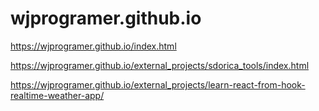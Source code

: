 # wjprogramer.github.io

https://wjprogramer.github.io/index.html

https://wjprogramer.github.io/external_projects/sdorica_tools/index.html

https://wjprogramer.github.io/external_projects/learn-react-from-hook-realtime-weather-app/
